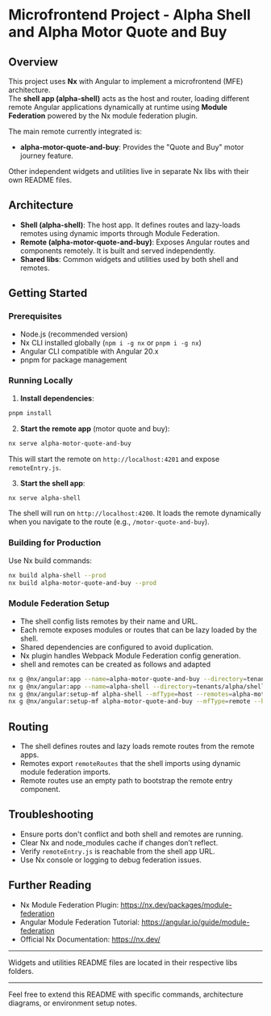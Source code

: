 
# Microfrontend Project - Alpha Shell and Alpha Motor Quote and Buy

## Overview

This project uses **Nx** with Angular to implement a microfrontend (MFE) architecture.  
The **shell app (alpha-shell)** acts as the host and router, loading different remote Angular applications dynamically at runtime using **Module Federation** powered by the Nx module federation plugin.

The main remote currently integrated is:

- **alpha-motor-quote-and-buy**: Provides the "Quote and Buy" motor journey feature.

Other independent widgets and utilities live in separate Nx libs with their own README files.

## Architecture

- **Shell (alpha-shell)**: The host app. It defines routes and lazy-loads remotes using dynamic imports through Module Federation.
- **Remote (alpha-motor-quote-and-buy)**: Exposes Angular routes and components remotely. It is built and served independently.
- **Shared libs**: Common widgets and utilities used by both shell and remotes.

## Getting Started

### Prerequisites

- Node.js (recommended version)
- Nx CLI installed globally (`npm i -g nx` or `pnpm i -g nx`)
- Angular CLI compatible with Angular 20.x
- pnpm for package management

### Running Locally

1. **Install dependencies**:

```bash
pnpm install
```

2. **Start the remote app** (motor quote and buy):

```bash
nx serve alpha-motor-quote-and-buy
```

This will start the remote on `http://localhost:4201` and expose `remoteEntry.js`.

3. **Start the shell app**:

```bash
nx serve alpha-shell
```

The shell will run on `http://localhost:4200`. It loads the remote dynamically when you navigate to the route (e.g., `/motor-quote-and-buy`).

### Building for Production

Use Nx build commands:

```bash
nx build alpha-shell --prod
nx build alpha-motor-quote-and-buy --prod
```

### Module Federation Setup

- The shell config lists remotes by their name and URL.
- Each remote exposes modules or routes that can be lazy loaded by the shell.
- Shared dependencies are configured to avoid duplication.
- Nx plugin handles Webpack Module Federation config generation.
- shell and remotes can be created as follows and adapted

```bash
nx g @nx/angular:app --name=alpha-motor-quote-and-buy --directory=tenants/alpha/motor/quote-and-buy
nx g @nx/angular:app --name=alpha-shell --directory=tenants/alpha/shell
nx g @nx/angular:setup-mf alpha-shell --mfType=host --remotes=alpha-motor-quote-and-buy
nx g @nx/angular:setup-mf alpha-motor-quote-and-buy --mfType=remote --host=alpha-shel
```

## Routing

- The shell defines routes and lazy loads remote routes from the remote apps.
- Remotes export `remoteRoutes` that the shell imports using dynamic module federation imports.
- Remote routes use an empty path to bootstrap the remote entry component.

## Troubleshooting

- Ensure ports don't conflict and both shell and remotes are running.
- Clear Nx and node_modules cache if changes don’t reflect.
- Verify `remoteEntry.js` is reachable from the shell app URL.
- Use Nx console or logging to debug federation issues.

## Further Reading

- Nx Module Federation Plugin: https://nx.dev/packages/module-federation
- Angular Module Federation Tutorial: https://angular.io/guide/module-federation
- Official Nx Documentation: https://nx.dev/

---

Widgets and utilities README files are located in their respective libs folders.

---

Feel free to extend this README with specific commands, architecture diagrams, or environment setup notes.
